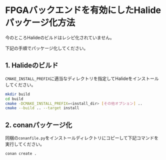 # FPGAバックエンドを有効にしたHalideパッケージ化方法

今のところHalideのビルドはレシピ化されていません。

下記の手順でパッケージ化してください。

## 1. Halideのビルド

`CMAKE_INSTALL_PREFIX`に適当なディレクトリを指定してHalideをインストールしてください。

```sh
mkdir build
cd build
cmake -DCMAKE_INSTALL_PREFIX=<install_dir> [その他オプション] ..
cmake --build .. --target install
```

## 2. conanパッケージ化

同梱の`conanfile.py`をインストールディレクトリにコピーして下記コマンドを実行してください。

```sh
conan create .
```
